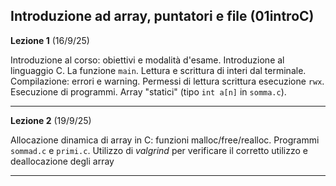 ##  Introduzione ad array, puntatori e file (01introC)


**Lezione 1** (16/9/25)

Introduzione al corso: obiettivi e modalità d'esame. Introduzione al linguaggio C. La funzione `main`. Lettura e scrittura di interi dal terminale. Compilazione: errori e warning. Permessi di lettura scrittura esecuzione `rwx`. Esecuzione di programmi. Array "statici" (tipo `int a[n]` in `somma.c`). 

-----------------------

**Lezione 2** (19/9/25)


Allocazione dinamica di array in C: funzioni malloc/free/realloc. Programmi `sommad.c` e  `primi.c`.
Utilizzo di *valgrind* per verificare il corretto utilizzo e deallocazione degli array

-------


